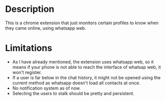 # Description
This is a chrome extension that just monitors certain profiles to know when they came online, using whatsapp web.

# Limitations
- As I have already mentioned, the extension uses whatsapp web, so it means if your phone is not able to reach the interface of whatsap web, it won't register.
- If a user is far below in the chat history, it might not be opened using the current method as whatsapp doesn't load all contacts at once.
- No notification system as of now.
- Selecting the users to stalk should be pretty and persistent.